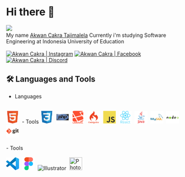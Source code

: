 # Hi there 👋
<img src="https://komarev.com/ghpvc/?username=akwancakra&color=blueviolet"><br>
My name <a target="_blank" href="https://www.instagram.com/akwancakra">Akwan Cakra Tajimalela</a>
Currently i'm studying Software Engineering at Indonesia University of Education
<br><br>
<a target="_blank" href="https://instagram.com/akwancakra"><img src="https://github.com/gauravghongde/social-icons/blob/master/SVG/Color/Instagram.svg" alt="Akwan Cakra | Instagram" width="35px"/></a>
<a href="https://facebook.com/akwancakra666"><img src="https://github.com/gauravghongde/social-icons/blob/master/SVG/Color/Facebook.svg" alt="Akwan Cakra | Facebook" width="35px"/></a>
<a href="https://discord.gg/UUE2qPJcbT" target="_blank"><img src="https://github.com/gauravghongde/social-icons/blob/master/SVG/Color/Discord.svg" alt="Akwan Cakra | Discord" width="35px"/></a>
<br>
## 🛠 Languages and Tools
- Languages
<br><br>
<div>
  <img src="https://github.com/devicons/devicon/blob/master/icons/html5/html5-original.svg" title="HTML5" alt="HTML" width="35" height="35"/>&nbsp;
  - Tools
  <img src="https://github.com/devicons/devicon/blob/master/icons/css3/css3-original.svg"  title="CSS3" alt="CSS" width="35" height="35"/>&nbsp;
  <img src="https://github.com/devicons/devicon/blob/master/icons/php/php-original.svg"  title="PHP" alt="PHP" width="35" height="35"/>&nbsp;
  <img src="https://github.com/devicons/devicon/blob/master/icons/laravel/laravel-plain-wordmark.svg"  title="Laravel" alt="Laravel" width="35" height="35"/>&nbsp;
  <img src="https://github.com/devicons/devicon/blob/master/icons/codeigniter/codeigniter-plain-wordmark.svg"  title="Codeigniter4" alt="Codeigniter4" width="35" height="35"/>&nbsp;
  <img src="https://github.com/devicons/devicon/blob/master/icons/javascript/javascript-original.svg" title="JavaScript" alt="JavaScript" width="35" height="35"/>&nbsp;
  <img src="https://github.com/devicons/devicon/blob/master/icons/react/react-original-wordmark.svg" title="React" alt="React" width="35" height="35"/>&nbsp;
  <img src="https://github.com/devicons/devicon/blob/master/icons/java/java-original-wordmark.svg" title="Java" alt="Java" width="35" height="35"/>&nbsp;
  <img src="https://github.com/devicons/devicon/blob/master/icons/mysql/mysql-original-wordmark.svg" title="MySQL"  alt="MySQL" width="35" height="35"/>&nbsp;
  <img src="https://github.com/devicons/devicon/blob/master/icons/nodejs/nodejs-original-wordmark.svg" title="NodeJS" alt="NodeJS" width="35" height="35"/>&nbsp;
  <img src="https://github.com/devicons/devicon/blob/master/icons/git/git-original-wordmark.svg" title="Git" alt="Git" width="35" height="35"/>
</div>
<br>
- Tools
<br><br>
<div>
  <img src="https://github.com/devicons/devicon/blob/master/icons/vscode/vscode-original.svg" title="Visual Studio Code" alt="Visual Studio Code" width="35" height="35"/>&nbsp;
  <img src="https://github.com/devicons/devicon/blob/master/icons/figma/figma-original.svg" title="Figmra" alt="Figma" width="35" height="35"/>&nbsp;
  <img src="https://github.com/gauravghongde/social-icons/blob/master/SVG/Color/AdobeIllustrator.svg" title="Illustrator" alt="Illustrator" width="35" height="35"/>&nbsp;
  <img src="https://github.com/gauravghongde/social-icons/blob/master/SVG/Color/AdobePhotoshop.svg" title="Photoshop" **alt="Photoshop" width="35" height="35"/>
</div>
